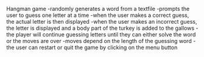  Hangman game 
 -randomly generates a word from a textfile
 -prompts the user to guess one letter at a time
 -when the user makes a correct guess, the actual letter is then displayed
 -when the user makes an incorrect guess, the letter is displayed and a body part of the turkey is added to the gallows
 -the player will continue guessing letters until they can either solve the word or the moves are over
 -moves depend on the length of the guessing word
 -the user can restart or quit the game by clicking on the menu button
 
